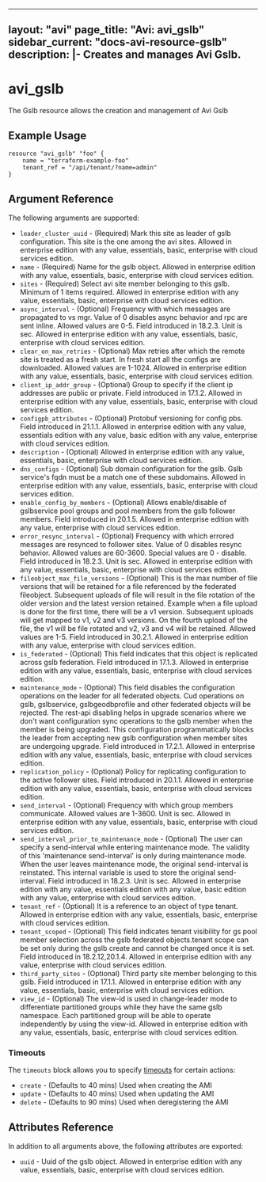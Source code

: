 <!--
    Copyright 2021 VMware, Inc.
    SPDX-License-Identifier: Mozilla Public License 2.0
-->
---
layout: "avi"
page_title: "Avi: avi_gslb"
sidebar_current: "docs-avi-resource-gslb"
description: |-
  Creates and manages Avi Gslb.
---

# avi_gslb

The Gslb resource allows the creation and management of Avi Gslb

## Example Usage

```hcl
resource "avi_gslb" "foo" {
    name = "terraform-example-foo"
    tenant_ref = "/api/tenant/?name=admin"
}
```

## Argument Reference

The following arguments are supported:

* `leader_cluster_uuid` - (Required) Mark this site as leader of gslb configuration. This site is the one among the avi sites. Allowed in enterprise edition with any value, essentials, basic, enterprise with cloud services edition.
* `name` - (Required) Name for the gslb object. Allowed in enterprise edition with any value, essentials, basic, enterprise with cloud services edition.
* `sites` - (Required) Select avi site member belonging to this gslb. Minimum of 1 items required. Allowed in enterprise edition with any value, essentials, basic, enterprise with cloud services edition.
* `async_interval` - (Optional) Frequency with which messages are propagated to vs mgr. Value of 0 disables async behavior and rpc are sent inline. Allowed values are 0-5. Field introduced in 18.2.3. Unit is sec. Allowed in enterprise edition with any value, essentials, basic, enterprise with cloud services edition.
* `clear_on_max_retries` - (Optional) Max retries after which the remote site is treated as a fresh start. In fresh start all the configs are downloaded. Allowed values are 1-1024. Allowed in enterprise edition with any value, essentials, basic, enterprise with cloud services edition.
* `client_ip_addr_group` - (Optional) Group to specify if the client ip addresses are public or private. Field introduced in 17.1.2. Allowed in enterprise edition with any value, essentials, basic, enterprise with cloud services edition.
* `configpb_attributes` - (Optional) Protobuf versioning for config pbs. Field introduced in 21.1.1. Allowed in enterprise edition with any value, essentials edition with any value, basic edition with any value, enterprise with cloud services edition.
* `description` - (Optional) Allowed in enterprise edition with any value, essentials, basic, enterprise with cloud services edition.
* `dns_configs` - (Optional) Sub domain configuration for the gslb. Gslb service's fqdn must be a match one of these subdomains. Allowed in enterprise edition with any value, essentials, basic, enterprise with cloud services edition.
* `enable_config_by_members` - (Optional) Allows enable/disable of gslbservice pool groups and pool members from the gslb follower members. Field introduced in 20.1.5. Allowed in enterprise edition with any value, enterprise with cloud services edition.
* `error_resync_interval` - (Optional) Frequency with which errored messages are resynced to follower sites. Value of 0 disables resync behavior. Allowed values are 60-3600. Special values are 0 - disable. Field introduced in 18.2.3. Unit is sec. Allowed in enterprise edition with any value, essentials, basic, enterprise with cloud services edition.
* `fileobject_max_file_versions` - (Optional) This is the max number of file versions that will be retained for a file referenced by the federated fileobject. Subsequent uploads of file will result in the file rotation of the older version and the latest version retained. Example  when a file upload is done for the first time, there will be a v1 version. Subsequent uploads will get mapped to v1, v2 and v3 versions. On the fourth upload of the file, the v1 will be file rotated and v2, v3 and v4 will be retained. Allowed values are 1-5. Field introduced in 30.2.1. Allowed in enterprise edition with any value, enterprise with cloud services edition.
* `is_federated` - (Optional) This field indicates that this object is replicated across gslb federation. Field introduced in 17.1.3. Allowed in enterprise edition with any value, essentials, basic, enterprise with cloud services edition.
* `maintenance_mode` - (Optional) This field disables the configuration operations on the leader for all federated objects. Cud operations on gslb, gslbservice, gslbgeodbprofile and other federated objects will be rejected. The rest-api disabling helps in upgrade scenarios where we don't want configuration sync operations to the gslb member when the member is being upgraded. This configuration programmatically blocks the leader from accepting new gslb configuration when member sites are undergoing upgrade. Field introduced in 17.2.1. Allowed in enterprise edition with any value, essentials, basic, enterprise with cloud services edition.
* `replication_policy` - (Optional) Policy for replicating configuration to the active follower sites. Field introduced in 20.1.1. Allowed in enterprise edition with any value, essentials, basic, enterprise with cloud services edition.
* `send_interval` - (Optional) Frequency with which group members communicate. Allowed values are 1-3600. Unit is sec. Allowed in enterprise edition with any value, essentials, basic, enterprise with cloud services edition.
* `send_interval_prior_to_maintenance_mode` - (Optional) The user can specify a send-interval while entering maintenance mode. The validity of this 'maintenance send-interval' is only during maintenance mode. When the user leaves maintenance mode, the original send-interval is reinstated. This internal variable is used to store the original send-interval. Field introduced in 18.2.3. Unit is sec. Allowed in enterprise edition with any value, essentials edition with any value, basic edition with any value, enterprise with cloud services edition.
* `tenant_ref` - (Optional) It is a reference to an object of type tenant. Allowed in enterprise edition with any value, essentials, basic, enterprise with cloud services edition.
* `tenant_scoped` - (Optional) This field indicates tenant visibility for gs pool member selection across the gslb federated objects.tenant scope can be set only during the gslb create and cannot be changed once it is set. Field introduced in 18.2.12,20.1.4. Allowed in enterprise edition with any value, enterprise with cloud services edition.
* `third_party_sites` - (Optional) Third party site member belonging to this gslb. Field introduced in 17.1.1. Allowed in enterprise edition with any value, essentials, basic, enterprise with cloud services edition.
* `view_id` - (Optional) The view-id is used in change-leader mode to differentiate partitioned groups while they have the same gslb namespace. Each partitioned group will be able to operate independently by using the view-id. Allowed in enterprise edition with any value, essentials, basic, enterprise with cloud services edition.


### Timeouts

The `timeouts` block allows you to specify [timeouts](https://www.terraform.io/docs/configuration/resources.html#timeouts) for certain actions:

* `create` - (Defaults to 40 mins) Used when creating the AMI
* `update` - (Defaults to 40 mins) Used when updating the AMI
* `delete` - (Defaults to 90 mins) Used when deregistering the AMI

## Attributes Reference

In addition to all arguments above, the following attributes are exported:

* `uuid` -  Uuid of the gslb object. Allowed in enterprise edition with any value, essentials, basic, enterprise with cloud services edition.


